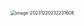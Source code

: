 <img src="/Users/ruichengm/knowledge_repository/fivePenLearning/2.种类/a.assets/image-20231220232231608.png" alt="image-20231220232231608" style="zoom:50%;" />

